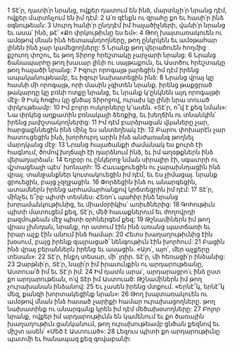 1 Տէ՛ր, դատի՛ր նրանց, ովքեր դատում են ինձ,
մարտնչի՛ր նրանց դէմ, ովքեր մարտնչում են իմ դէմ:
2 Ա՛ռ զէնքն ու զրահը քո
եւ հասի՛ր ինձ օգնութեան:
3 Սուրդ հանի՛ր ընդդէմ իմ հալածիչների, վանի՛ր նրանց
եւ ասա՛ ինձ, թէ՝ «Քո փրկութիւնը ես եմ»:
4 Թող խայտառակուեն ու ամօթով մնան ինձ հետապնդողները,
թող ընկրկեն եւ ամօթահար լինեն ինձ չար կամեցողները:
5 Նրանք թող վերածուեն հողմից քշուող փոշու,
եւ թող Տիրոջ հրեշտակը չարչարի նրանց:
6 Նրանց ճանապարհը թող խաւար լինի ու սայթաքուն,
եւ Աստծու հրեշտակը թող հալածի նրանց:
7 Իզուր որոգայթ լարեցին իմ դէմ իրենց ապականութեամբ,
եւ իզուր նախատեցին ինձ:
8 Նրանց վրայ կը հասնի մի որոգայթ,
որի մասին չգիտեն նրանք.
իրենց թաքցրած թակարդը կը բռնի ոտքը նրանց,
եւ նրանք կ՚ընկնեն այդ որոգայթի մէջ:
9 Իսկ հոգիս կը ցնծայ Տիրոջով,
ուրախ կը լինի նրա տուած փրկութեամբ:
10 Իմ բոլոր ոսկորները կ՚ասեն.
«Տէ՛ր, ո՞վ է քեզ նման»:
Նա փրկեց աղքատին բռնակալի ձեռքից,
եւ խեղճին ու տնանկին՝ իրենց յափշտակողներից:
11 Իմ դէմ բարձրացան վկաները չար,
հարցաքննեցին ինձ մինչ ես անտեղեակ էի:
12 Բարու փոխարէն չար հատուցեցին ինձ,
խորհուրդ արին ինձ անժառանգ թողնել մարդկանց մէջ:
13 Նրանց հալածանքի ժամանակ ես քուրձ էի հագնում,
ծոմով խղճալի էի դարձնում ինձ,
եւ իմ աղօթքներն ինձ վերադարձան:
14 Եղբօր ու ընկերոջ նման սիրալիր էի,
սգաւորի ու վշտացեալի պէս՝ խոնարհ:
15 Հաւաքուեցին ու չարախնդացին ինձ վրայ.
տանջանքներ կուտակուեցին իմ դէմ, եւ ես չիմացայ.
նրանք ցրուեցին, բայց չզղջացին.
16 Փորձեցին ինձ ու անարգեցին,
ատամներն իրենց արհամարհանքով կրճտեցրին իմ դէմ:
17 Տէ՛ր, մինչեւ ե՞րբ պիտի տեսնես:
Հեռո՛ւ պահիր ինձ նրանց խորամանկութիւնից,
եւ միամօրիկիս՝ առիւծներից:
18 Գոհութիւն պիտի մատուցեմ քեզ, Տէ՛ր,
մեծ հաւաքներում եւ ժողովրդի բազմութեան մէջ պիտի օրհներգեմ քեզ:
19 Թշնամիներն իմ թող վրաս չխնդան,
նրանք, որ ատում էին ինձ առանց պատճառի
եւ իրար աչք էին անում ինձ համար:
20 Հետս խաղաղութիւնից էին խօսում,
բայց իրենք զայրացած՝ նենգութիւն էին խորհում:
21 Բացին ինձ վրայ բերաններն իրենց եւ ասացին.
«Այո՛, այո՛, մեր աչքերը տեսան»:
22 Տէ՛ր, ինքդ տեսար, մի՛ լռիր.
Տէ՛ր, մի հեռացի՛ր ինձանից:
23 Զարթնի՛ր, Տէ՛ր, նայի՛ր իմ իրաւունքին ու արդարութեանը,
Աստուա՛ծ իմ եւ Տէ՛ր իմ:
24 Իմ դատն արա՛, արդարացրո՛ւ ինձ ըստ քո արդարութեան,
ո՛վ Տէր իմ Աստուած:
Թշնամիներն իմ թող չուրախանան ինձանով:
25 Եւ չասեն իրենց մտքում. «Երնէ՜կ, երնէ՜կ մեզ,
քանզի խորտակեցինք նրան»:
26 Թող խայտառակուեն ու ամօթով մնան ինձ հասած չարիքի համար ուրախացողները.
թող նախատինք ու անարգանք կրեն իմ դէմ մեծախօսողները:
27 Բոլոր նրանք, ովքեր իմ արդարութիւնն են կամենում
եւ քո ծառային խաղաղութիւն ցանկանում,
թող ուրախութեամբ ցնծան քեզնով
եւ միշտ ասեն՝ «Մեծ է Աստուած»:
28 Լեզուս պիտի քո արդարութիւնը պատմի
եւ հանապազ քեզ գովաբանի:
